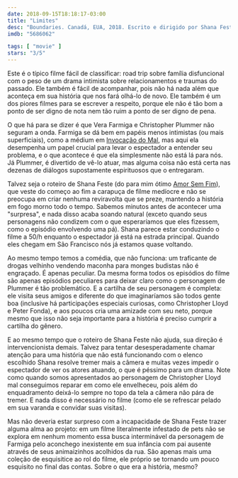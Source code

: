 ```yaml
---
date: 2018-09-15T18:18:17-03:00
title: "Limites"
desc: "Boundaries. Canadá, EUA, 2018. Escrito e dirigido por Shana Feste. Com Vera Farmiga, Christopher Plummer, Lewis MacDougall."
imdb: "5686062"

tags: [ "movie" ]
stars: "3/5"
---
```

Este é o típico filme fácil de classificar: road trip sobre família disfuncional com o peso de um drama intimista sobre relacionamentos e traumas do passado. Ele também é fácil de acompanhar, pois não há nada além que aconteça em sua história que nos fará olhá-lo de novo. Ele também é um dos piores filmes para se escrever a respeito, porque ele não é tão bom a ponto de ser digno de nota nem tão ruim a ponto de ser digno de pena.

O que há para se dizer é que Vera Farmiga e Christopher Plummer não seguram a onda. Farmiga se dá bem em papéis menos intimistas (ou mais superficiais), como a médium em [Invocação do Mal](/invocacao-do-mal), mas aqui ela desempenha um papel crucial para levar o espectador a entender seu problema, e o que acontece é que ela simplesmente não está lá para nós. Já Plummer, é divertido de vê-lo atuar, mas alguma coisa não está certa nas dezenas de diálogos supostamente espirituosos que o entregaram.

Talvez seja o roteiro de Shana Feste (do para mim ótimo [Amor Sem Fim](/amor-sem-fim)), que veste do começo ao fim a carapuça de filme medíocre e não se preocupa em criar nenhuma reviravolta que se preze, mantendo a história em fogo morno todo o tempo. Sabemos minutos antes de acontecer uma "surpresa", e nada disso acaba soando natural (exceto quando seus personagens não condizem com o que esperaríamos que eles fizessem, como o episódio envolvendo uma pá). Shana parece estar conduzindo o filme a 50/h enquanto o espectador já está na estrada principal. Quando eles chegam em São Francisco nós já estamos quase voltando.

Ao mesmo tempo temos a comédia, que não funciona: um traficante de drogas velhinho vendendo maconha para monges budistas não é engraçado. É apenas peculiar. Da mesma forma todos os episódios do filme são apenas episódios peculiares para deixar claro como o personagem de Plummer é tão problemático. E a cartilha de seu personagem é completa: ele visita seus amigos e diferente do que imaginaríamos são todos gente boa (inclusive há participações especiais curiosas, como Christopher Lloyd e Peter Fonda), e aos poucos cria uma amizade com seu neto, porque mesmo que isso não seja importante para a história é preciso cumprir a cartilha do gênero.

E ao mesmo tempo que o roteiro de Shana Feste não ajuda, sua direção é intervencionista demais. Talvez para tentar desesperadamente chamar atenção para uma história que não está funcionando com o elenco escolhido Shana resolve tremer mais a câmera e muitas vezes impedir o espectador de ver os atores atuando, o que é péssimo para um drama. Note como quando somos apresentados ao personagem de Christopher Lloyd mal conseguimos reparar em como ele envelheceu, pois além do enquadramento deixá-lo sempre no topo da tela a câmera não pára de tremer. E nada disso é necessário no filme (como ele se refrescar pelado em sua varanda e convidar suas visitas).

Mas não deveria estar surpreso com a incapacidade de Shana Feste trazer alguma alma ao projeto: em um filme literalmente infestado de pets não se explora em nenhum momento essa busca interminável da personagem de Farmiga pelo aconchego inexistente em sua infância com pai ausente através de seus animaizinhos acolhidos da rua. São apenas mais uma coleção de esquisitice ao rol do filme, ele próprio se tornando um pouco esquisito no final das contas. Sobre o que era a história, mesmo?
